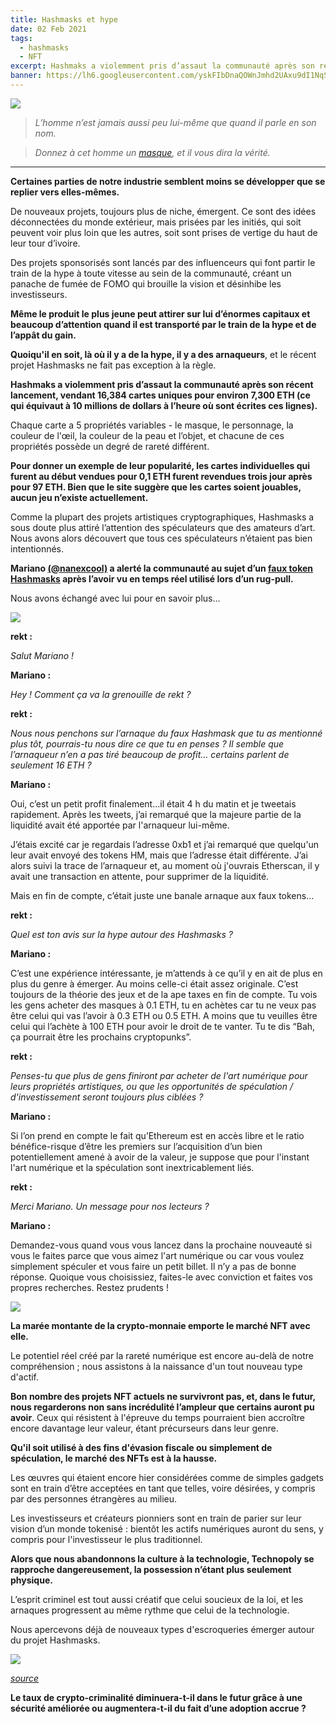 ```yaml
---
title: Hashmasks et hype
date: 02 Feb 2021
tags:
  - hashmasks
  - NFT
excerpt: Hashmaks a violemment pris d’assaut la communauté après son récent lancement, vendant 16,384 cartes uniques pour environ 7,300 ETH. Quoiqu'il en soit, là où il y a de la hype, il y a des arnaqueurs...
banner: https://lh6.googleusercontent.com/yskFIbDnaQOWnJmhd2UAxu9dI1NqSasTfLVz8HIlJuoQQMmiq_o2sd30tt8CKrARNMmV_e4xsq119gN8rbZkUTeIkuUOOx2oEz3PsqVq8kZ2DjIEGiwfF6fINGUO45T8NCa0Zge6
---
```


![](https://lh6.googleusercontent.com/yskFIbDnaQOWnJmhd2UAxu9dI1NqSasTfLVz8HIlJuoQQMmiq_o2sd30tt8CKrARNMmV_e4xsq119gN8rbZkUTeIkuUOOx2oEz3PsqVq8kZ2DjIEGiwfF6fINGUO45T8NCa0Zge6)

> _L’homme n’est jamais aussi peu lui-même que quand il parle en son nom._

> _Donnez à cet homme un [masque](https://en.wikipedia.org/wiki/The_Critic_as_Artist),  et il vous dira la vérité._

---

**Certaines parties de notre industrie semblent moins se développer que se replier vers elles-mêmes.**

De nouveaux projets, toujours plus de niche, émergent. Ce sont des idées déconnectées du monde extérieur, mais prisées par les initiés, qui soit peuvent voir plus loin que les autres, soit sont prises de vertige du haut de leur tour d’ivoire.

Des projets sponsorisés sont lancés par des influenceurs qui font partir le train de la hype à toute vitesse au sein de la communauté, créant un panache de fumée de FOMO qui brouille la vision et désinhibe les investisseurs. 

**Même le produit le plus jeune peut attirer sur lui d’énormes capitaux et beaucoup d’attention quand il est transporté par le train de la hype et de l’appât du gain.**

**Quoiqu'il en soit, là où il y a de la hype, il y a des arnaqueurs**, et le récent projet Hashmasks ne fait pas exception à la règle. 

**Hashmaks a violemment pris d’assaut la communauté après son récent lancement, vendant 16,384 cartes uniques pour environ 7,300 ETH (ce qui équivaut à 10 millions de dollars à l’heure où sont écrites ces lignes).**

Chaque carte a 5 propriétés variables - le masque, le personnage, la couleur de l'œil, la couleur de la peau et l’objet, et chacune de ces propriétés possède un degré de rareté différent.

**Pour donner un exemple de leur popularité, les cartes individuelles qui furent au début vendues pour 0,1 ETH furent revendues trois jour après pour 97 ETH. Bien que le site suggère que les cartes soient jouables, aucun jeu n’existe actuellement.**

Comme la plupart des projets artistiques cryptographiques, Hashmasks a sous doute plus attiré l’attention des spéculateurs que des amateurs d’art. Nous avons alors découvert que tous ces spéculateurs n’étaient pas bien intentionnés.

**Mariano [(@nanexcool)](https://twitter.com/nanexcool)  a alerté la communauté au sujet d’un [faux token Hashmasks](https://twitter.com/nanexcool/status/1356501530262839298?s=20) après l’avoir vu en temps réel utilisé lors d’un rug-pull.**

Nous avons échangé avec lui pour en savoir plus…

![](https://lh4.googleusercontent.com/-xXmJtMSYeNRFEyJqswf9YWjLH0mejty2362T0sMbS1IGq2EMIbjVG7jmpS_vBA7_eKBQHOd_52J36T3rgQGJam2wOxb8fT_EcmWr3F01_QqQ3FioCMen3cSmphmBUQ82qdf7DYi)

**rekt :** 

_Salut Mariano !_

**Mariano :**

_Hey ! Comment ça va la grenouille de rekt ?_

**rekt :** 

_Nous nous penchons sur l’arnaque du faux Hashmask que tu as mentionné plus tôt, pourrais-tu nous dire ce que tu en penses ? Il semble que l’arnaqueur n’en a pas tiré beaucoup de profit… certains parlent de seulement 16 ETH ?_

**Mariano :** 

Oui, c’est un petit profit finalement...il était 4 h du matin et je tweetais rapidement. Après les tweets, j’ai remarqué que la majeure partie de la liquidité avait été apportée par l'arnaqueur lui-même.

J’étais excité car je regardais l’adresse 0xb1 et j’ai remarqué que quelqu'un leur avait envoyé des tokens HM, mais que l’adresse était différente. J’ai alors suivi la trace de l’arnaqueur et, au moment où j'ouvrais Etherscan, il y avait une transaction en attente, pour supprimer de la liquidité.

Mais en fin de compte, c’était juste une banale arnaque aux faux tokens…

**rekt :** 

_Quel est ton avis sur la hype autour des Hashmasks ?_ 

**Mariano :** 

C’est une expérience intéressante, je m’attends à ce qu’il y en ait de plus en plus du genre à émerger. Au moins celle-ci était assez originale. C’est toujours de la théorie des jeux et de la ape taxes en fin de compte. Tu vois les gens acheter des masques à 0.1 ETH, tu en achètes car tu ne veux pas être celui qui vas l’avoir à 0.3 ETH ou 0.5 ETH. A moins que tu veuilles être celui qui l’achète à 100 ETH pour avoir le droit de te vanter. Tu te dis “Bah, ça pourrait être les prochains cryptopunks”.

**rekt :** 

_Penses-tu que plus de gens finiront par acheter de l'art numérique pour leurs propriétés artistiques, ou que les opportunités de spéculation / d'investissement seront toujours plus ciblées ?_

**Mariano :** 

Si l’on prend en compte le fait qu’Ethereum est en accès libre et le ratio bénéfice-risque d’être les premiers sur l’acquisition d’un bien potentiellement amené à avoir de la valeur, je suppose que pour l'instant l'art numérique et la spéculation sont inextricablement liés.

**rekt :** 

_Merci Mariano. Un message pour nos lecteurs ?_

**Mariano :** 

Demandez-vous quand vous vous lancez dans la prochaine nouveauté si vous le faites parce que vous aimez l'art numérique ou car vous voulez simplement spéculer et vous faire un petit billet. Il n’y a pas de bonne réponse. Quoique vous choisissiez, faites-le avec conviction et faites vos propres recherches. Restez prudents !

![](https://lh3.googleusercontent.com/fxk1TAkHlYhKcbNeQHyZNl-dPBuM-Z9nG-507EUPSLoiQ4SCx5R622lG0-DX0uWgrNnGLSCezcsP2tvwAzAVJNqU2avpBhzZA-LthhucXBv4Wo3ZjbkzH7bxgUe3Tt8Pfk6CxW4b)

**La marée montante de la crypto-monnaie emporte le marché NFT avec elle.**

Le potentiel réel créé par la rareté numérique est encore au-delà de notre compréhension ; nous assistons à la naissance d'un tout nouveau type d'actif.

**Bon nombre des projets NFT actuels ne survivront pas, et, dans le futur, nous regarderons non sans incrédulité l’ampleur que certains auront pu avoir**. Ceux qui résistent à l'épreuve du temps pourraient bien accroître encore davantage leur valeur, étant précurseurs dans leur genre. 

**Qu'il soit utilisé à des fins d'évasion fiscale ou simplement de spéculation, le marché des NFTs est à la hausse.**

Les œuvres qui étaient encore hier considérées comme de simples gadgets sont en train d’être acceptées en tant que telles, voire désirées, y compris par des personnes étrangères au milieu.

Les investisseurs et créateurs pionniers sont en train de parier sur leur vision d’un monde tokenisé : bientôt les actifs numériques auront du sens, y compris pour l'investisseur le plus traditionnel.

**Alors que nous abandonnons la culture à la technologie, Technopoly se rapproche dangereusement, la possession n’étant plus seulement physique.**

L’esprit criminel est tout aussi créatif que celui soucieux de la loi, et les arnaques progressent au même rythme que celui de la technologie.

Nous apercevons déjà de nouveaux types d'escroqueries émerger autour du projet Hashmasks.

![](https://lh6.googleusercontent.com/8fDuKpaFM-VEo5y8Cy5N1rdAEZEabHT51TJl5DOrTlVen6-lTaP1rcgvyMiGOmwzdNkkI1L5rgJrYWdbyXCtqicWZ2Fa7ZDp9tnoYxUrX7f8noccEBaZiYDSxb29JQJXbGGG2kgZ)

_[source](https://twitter.com/stronghodl/status/1356624501660868614?s=20)_

**Le taux de crypto-criminalité diminuera-t-il dans le futur grâce à une sécurité améliorée ou augmentera-t-il du fait d’une adoption accrue ?**

